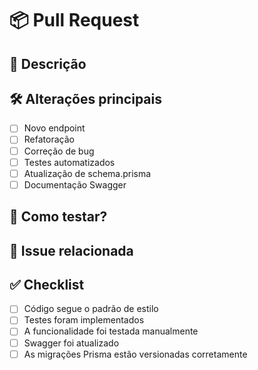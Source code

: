 # 📦 Pull Request

## 📝 Descrição
<!-- Explique brevemente o que foi implementado e por que. -->

## 🛠 Alterações principais
- [ ] Novo endpoint
- [ ] Refatoração
- [ ] Correção de bug
- [ ] Testes automatizados
- [ ] Atualização de schema.prisma
- [ ] Documentação Swagger

## 🧪 Como testar?
<!-- Explique os passos para validar sua implementação localmente. -->

## 🔗 Issue relacionada
<!-- Ex: Esse PR conclui ou resolve parte da issue #12 -->

## ✅ Checklist
- [ ] Código segue o padrão de estilo
- [ ] Testes foram implementados
- [ ] A funcionalidade foi testada manualmente
- [ ] Swagger foi atualizado
- [ ] As migrações Prisma estão versionadas corretamente

